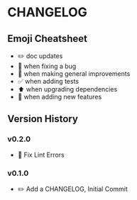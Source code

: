 # CHANGELOG

## Emoji Cheatsheet
- :pencil2: doc updates
- :bug: when fixing a bug
- :rocket: when making general improvements
- :white_check_mark: when adding tests
- :arrow_up: when upgrading dependencies
- :tada: when adding new features

## Version History

### v0.2.0

- :bug: Fix Lint Errors

### v0.1.0

- :pencil2: Add a CHANGELOG, Initial Commit
